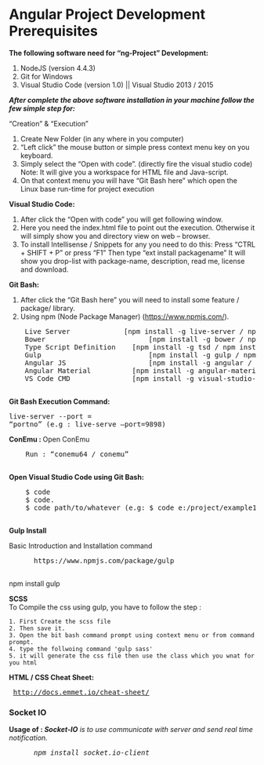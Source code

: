 # Angular Project Development Prerequisites

<b>The following software need for “ng-Project” Development:</b>

  1. NodeJS (version 4.4.3)
  2. Git for Windows
  3. Visual Studio Code (version 1.0) || Visual Studio 2013 / 2015

<b><i>After complete the above software installation in your machine follow the few simple step for:</i></b>

“Creation” & “Execution”

  1. Create New Folder (in any where in you computer)
  2. “Left click” the mouse button or simple press context menu key on you keyboard.
  3. Simply select the “Open with code”. (directly fire the visual studio code) Note: It will give you a workspace for HTML file and Java-script.
  4. On that context menu you will have “Git Bash here” which open the Linux base run-time for project execution

<b>Visual Studio Code:</b>

  1. After click the “Open with code” you will get following window.
  2. Here you need the index.html file to point out the execution. Otherwise it will simply show you and directory view on web – browser.
  3. To install Intellisense / Snippets for any you need to do this:
    Press “CTRL + SHIFT + P” or press “F1”
    Then type  “ext install packagename” 
    It will show you drop-list with package-name, description, read me, license  and download.
    
<b>Git Bash:</b>
  1. After click the “Git Bash here” you will need to install some feature / package/ library.
  2. Using npm (Node Package Manager) (https://www.npmjs.com/).
      <pre>
      Live Server             [npm install -g live-server / npm install live-server]
      Bower 			            [npm install -g bower / npm install bower]
      Type Script Definition 	[npm install -g tsd / npm install tsd]
      Gulp				            [npm install -g gulp / npm install gulp]
      Angular JS        			[npm install -g angular / npm install angular]
      Angular Material	    	[npm install -g angular-material / npm install angular-material]
      VS Code CMD         		[npm install -g visual-studio-code-cli]
      </pre>
      
<b>Git Bash Execution Command: </b>
    <pre>live-server --port = “portno”  (e.g : live-serve –port=9898)</pre>

<b>ConEmu : </b>
  <label>Open ConEmu</label>
  <pre>
    Run : “conemu64 / conemu” 
  </pre>

<b>Open Visual Studio Code using Git Bash:</b>
  <pre>
    $ code
    $ code.
    $ code path/to/whatever (e.g: $ code e:/project/example1/)
  </pre>
  
  <b>Gulp Install</b>
  <p>
    Basic Introduction and Installation command 
    <pre>
      https://www.npmjs.com/package/gulp
    </pre>
    npm install gulp
  </p>
  
  
  
  <b>SCSS</b>
  <br/>
  To Compile the css using gulp, you have to follow the step :
  
    1. First Create the scss file 
    2. Then save it.
    3. Open the bit bash command prompt using context menu or from command prompt.
    4. type the follwoing command 'gulp sass'
    5. it will generate the css file then use the class which you wnat for you html
  


  <b>HTML / CSS Cheat Sheet:</b>
    <pre>
      http://docs.emmet.io/cheat-sheet/
    </pre>
    
<h3>Socket IO</h3>
  <b>Usage of : <i>Socket-IO<i></b>  is to use communicate with server and send real time notification.
  <pre>
      npm install socket.io-client
  </pre>

  
  

